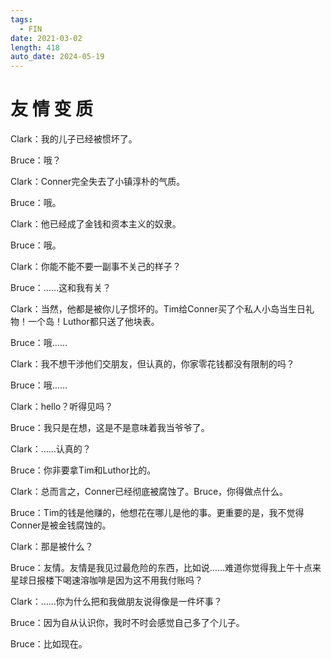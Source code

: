 ```yaml
---
tags:
  - FIN
date: 2021-03-02
length: 418
auto_date: 2024-05-19
---
```


# 友 情 变 质

Clark：我的儿子已经被惯坏了。

Bruce：哦？

Clark：Conner完全失去了小镇淳朴的气质。

Bruce：哦。

Clark：他已经成了金钱和资本主义的奴隶。

Bruce：哦。

Clark：你能不能不要一副事不关己的样子？

Bruce：……这和我有关？

Clark：当然，他都是被你儿子惯坏的。Tim给Conner买了个私人小岛当生日礼物！一个岛！Luthor都只送了他块表。

Bruce：哦……

Clark：我不想干涉他们交朋友，但认真的，你家零花钱都没有限制的吗？

Bruce：哦……

Clark：hello？听得见吗？

Bruce：我只是在想，这是不是意味着我当爷爷了。

Clark：……认真的？

Bruce：你非要拿Tim和Luthor比的。

Clark：总而言之，Conner已经彻底被腐蚀了。Bruce，你得做点什么。

Bruce：Tim的钱是他赚的，他想花在哪儿是他的事。更重要的是，我不觉得Conner是被金钱腐蚀的。

Clark：那是被什么？

Bruce：友情。友情是我见过最危险的东西，比如说……难道你觉得我上午十点来星球日报楼下喝速溶咖啡是因为这不用我付账吗？

Clark：……你为什么把和我做朋友说得像是一件坏事？

Bruce：因为自从认识你，我时不时会感觉自己多了个儿子。

Bruce：比如现在。
